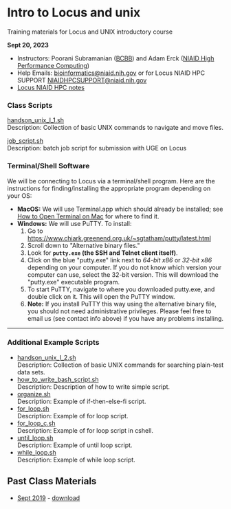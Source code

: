 # Intro to Locus and unix
Training materials for Locus and UNIX introductory course

**Sept 20, 2023**  

- Instructors: Poorani Subramanian ([BCBB](https://www.niaid.nih.gov/research/bioinformatics-computational-biosciences-branch)) and Adam Erck ([NIAID High Performance Computing](https://locus.niaid.nih.gov/))
- Help Emails: bioinformatics@niaid.nih.gov or for Locus NIAID HPC SUPPORT <NIAIDHPCSUPPORT@niaid.nih.gov>
- [Locus NIAID HPC notes](locus/locus.md)



### Class Scripts

[handson_unix_I_1.sh](handson_unix_I_1.sh)  
Description: Collection of basic UNIX commands to navigate and move files.

[job_script.sh](job_script.sh)  
Description: batch job script for submission with UGE on Locus



### Terminal/Shell Software

We will be connecting to Locus via a terminal/shell program.  Here are the instructions for finding/installing the appropriate program depending on your OS:

- **MacOS:** We will use Terminal.app which should already be installed; see [How to Open Terminal on Mac](https://support.apple.com/guide/terminal/open-or-quit-terminal-apd5265185d-f365-44cb-8b09-71a064a42125/2.12/mac/11.0) for where to find it.
- **Windows:** We will use PuTTY.  To install:
  1. Go to https://www.chiark.greenend.org.uk/~sgtatham/putty/latest.html
  2.  Scroll down to "Alternative binary files."
  3. Look for **`putty.exe` (the SSH and Telnet client itself)**.
  4. Click on the blue "putty.exe" link next to *64-bit x86* or *32-bit x86* depending on your computer. If you do not know which version your computer can use, select the 32-bit version.  This will download the "putty.exe" executable program.
  5. To start PuTTY, navigate to where you downloaded putty.exe, and double click on it.  This will open the PuTTY window.
  6. **Note:** If you install PuTTY this way using the alternative binary file, you should not need administrative privileges.  Please feel free to email us (see contact info above) if you have any problems installing.

------



### Additional Example Scripts

- [handson_unix_I_2.sh](handson_unix_I_2.sh)  
  Description: Collection of basic UNIX commands for searching plain-test data sets.
- [how_to_write_bash_script.sh](./example_scripts/how_to_write_bash_script.sh)  
  Description: Description of how to write simple script.
- [organize.sh](example_scripts/organize.sh)  
  Description: Example of if-then-else-fi script.
- [for_loop.sh](example_scripts/for_loop.sh)  
  Description: Example of for loop script.
- [for_loop_c.sh](example_scripts/for_loop_c.sh)  
  Description: Example of for loop script in cshell.
- [until_loop.sh](example_scripts/until_loop.sh)  
  Description: Example of until loop script.
- [while_loop.sh](example_scripts/while_loop.sh)  
  Description: Example of while loop script.

## Past Class Materials
- [Sept 2019](https://github.com/niaid/unix/tree/Sep2019) - [download](https://github.com/niaid/unix/archive/Sep2019.zip)
